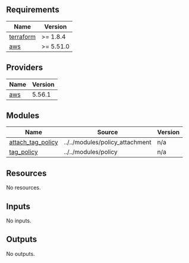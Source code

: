 <!-- BEGIN_TF_DOCS -->
## Requirements

| Name | Version |
|------|---------|
| <a name="requirement_terraform"></a> [terraform](#requirement\_terraform) | >=  1.8.4 |
| <a name="requirement_aws"></a> [aws](#requirement\_aws) | >= 5.51.0 |

## Providers

| Name | Version |
|------|---------|
| <a name="provider_aws"></a> [aws](#provider\_aws) | 5.56.1 |

## Modules

| Name | Source | Version |
|------|--------|---------|
| <a name="module_attach_tag_policy"></a> [attach\_tag\_policy](#module\_attach\_tag\_policy) | ../../modules/policy_attachment | n/a |
| <a name="module_tag_policy"></a> [tag\_policy](#module\_tag\_policy) | ../../modules/policy | n/a |

## Resources

No resources.

## Inputs

No inputs.

## Outputs

No outputs.
<!-- END_TF_DOCS -->
